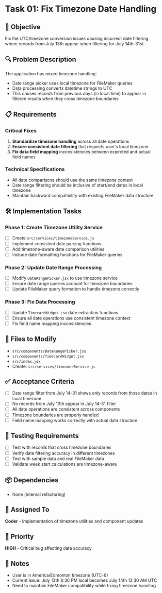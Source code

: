 # Task 01: Fix Timezone Date Handling

## 🎯 Objective
Fix the UTC/timezone conversion issues causing incorrect date filtering where records from July 13th appear when filtering for July 14th-31st.

## 🔍 Problem Description
The application has mixed timezone handling:
- Date range picker uses local timezone for FileMaker queries
- Data processing converts datetime strings to UTC
- This causes records from previous days (in local time) to appear in filtered results when they cross timezone boundaries

## 📋 Requirements

### Critical Fixes
1. **Standardize timezone handling** across all date operations
2. **Ensure consistent date filtering** that respects user's local timezone
3. **Fix data field mapping** inconsistencies between expected and actual field names

### Technical Specifications
- All date comparisons should use the same timezone context
- Date range filtering should be inclusive of start/end dates in local timezone
- Maintain backward compatibility with existing FileMaker data structure

## 🛠 Implementation Tasks

### Phase 1: Create Timezone Utility Service
- [ ] Create `src/services/timezoneService.js`
- [ ] Implement consistent date parsing functions
- [ ] Add timezone-aware date comparison utilities
- [ ] Include date formatting functions for FileMaker queries

### Phase 2: Update Date Range Processing
- [ ] Modify `DateRangePicker.jsx` to use timezone service
- [ ] Ensure date range queries account for timezone boundaries
- [ ] Update FileMaker query formation to handle timezone correctly

### Phase 3: Fix Data Processing
- [ ] Update `TimecardWidget.jsx` date extraction functions
- [ ] Ensure all date operations use consistent timezone context
- [ ] Fix field name mapping inconsistencies

## 🔧 Files to Modify
- `src/components/DateRangePicker.jsx`
- `src/components/TimecardWidget.jsx`
- `src/index.jsx`
- Create: `src/services/timezoneService.js`

## ✅ Acceptance Criteria
- [ ] Date range filter from July 14-31 shows only records from those dates in local timezone
- [ ] No records from July 13th appear in July 14-31 filter
- [ ] All date operations are consistent across components
- [ ] Timezone boundaries are properly handled
- [ ] Field name mapping works correctly with actual data structure

## 🧪 Testing Requirements
- [ ] Test with records that cross timezone boundaries
- [ ] Verify date filtering accuracy in different timezones
- [ ] Test with sample data and real FileMaker data
- [ ] Validate week start calculations are timezone-aware

## 📦 Dependencies
- None (internal refactoring)

## 🎯 Assigned To
**Coder** - Implementation of timezone utilities and component updates

## 📅 Priority
**HIGH** - Critical bug affecting data accuracy

## 📝 Notes
- User is in America/Edmonton timezone (UTC-6)
- Current issue: July 13th 6:30 PM local becomes July 14th 12:30 AM UTC
- Need to maintain FileMaker compatibility while fixing timezone handling